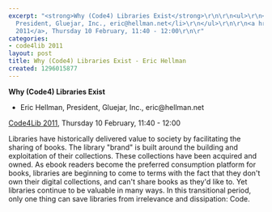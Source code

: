 ```yaml
---
excerpt: "<strong>Why (Code4) Libraries Exist</strong>\r\n\r\n<ul>\r\n<li>Eric Hellman,
  President, Gluejar, Inc., eric@hellman.net</li>\r\n</ul>\r\n\r\n<a href=\"/conference/2011/schedule\">Code4Lib
  2011</a>, Thursday 10 February, 11:40 - 12:00\r\n\r"
categories:
- code4lib 2011
layout: post
title: Why (Code4) Libraries Exist - Eric Hellman
created: 1296015877
---
```

<strong>Why (Code4) Libraries Exist</strong>

<ul>
<li>Eric Hellman, President, Gluejar, Inc., eric@hellman.net</li>
</ul>

<a href="/conference/2011/schedule">Code4Lib 2011</a>, Thursday 10 February, 11:40 - 12:00

Libraries have historically delivered value to society by facilitating the sharing of books. The library "brand" is built around the building and exploitation of their collections. These collections have been acquired and owned. As ebook readers become the preferred consumption platform for books, libraries are beginning to come to terms with the fact that they don't own their digital collections, and can't share books as they'd like to. Yet libraries continue to be valuable in many ways. In this transitional period, only one thing can save libraries from irrelevance and dissipation: Code.
